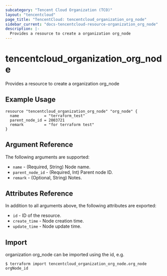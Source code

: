 ```yaml
---
subcategory: "Tencent Cloud Organization (TCO)"
layout: "tencentcloud"
page_title: "TencentCloud: tencentcloud_organization_org_node"
sidebar_current: "docs-tencentcloud-resource-organization_org_node"
description: |-
  Provides a resource to create a organization org_node
---
```


# tencentcloud_organization_org_node

Provides a resource to create a organization org_node

## Example Usage

```hcl
resource "tencentcloud_organization_org_node" "org_node" {
  name           = "terraform_test"
  parent_node_id = 2003721
  remark         = "for terraform test"
}
```

## Argument Reference

The following arguments are supported:

* `name` - (Required, String) Node name.
* `parent_node_id` - (Required, Int) Parent node ID.
* `remark` - (Optional, String) Notes.

## Attributes Reference

In addition to all arguments above, the following attributes are exported:

* `id` - ID of the resource.
* `create_time` - Node creation time.
* `update_time` - Node update time.


## Import

organization org_node can be imported using the id, e.g.
```
$ terraform import tencentcloud_organization_org_node.org_node orgNode_id
```

